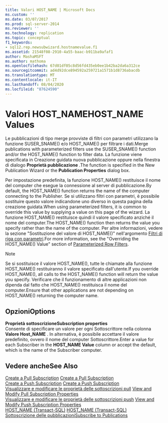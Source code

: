 ```yaml
---
title: Valori HOST_NAME | Microsoft Docs
ms.custom: ''
ms.date: 03/07/2017
ms.prod: sql-server-2014
ms.reviewer: ''
ms.technology: replication
ms.topic: conceptual
f1_keywords:
- sql12.rep.newsubwizard.hostnamevalue.f1
ms.assetid: 21548f08-2910-4a55-baac-b911ba9afaf1
author: MashaMSFT
ms.author: mathoma
ms.openlocfilehash: 67d01df05c8d56fd435eb0ee1b42ba2da6a312ce
ms.sourcegitcommit: ad4d92dce894592a259721a1571b1d8736abacdb
ms.translationtype: MT
ms.contentlocale: it-IT
ms.lasthandoff: 08/04/2020
ms.locfileid: "87624590"
---
```

# <a name="host_name-values"></a><span data-ttu-id="8444c-102">Valori HOST_NAME</span><span class="sxs-lookup"><span data-stu-id="8444c-102">HOST_NAME Values</span></span>
  <span data-ttu-id="8444c-103">Le pubblicazioni di tipo merge provviste di filtri con parametri utilizzano la funzione SUSER_SNAME() e/o HOST_NAME() per filtrare i dati.</span><span class="sxs-lookup"><span data-stu-id="8444c-103">Merge publications with parameterized filters use the SUSER_SNAME() function and/or the HOST_NAME() function to filter data.</span></span> <span data-ttu-id="8444c-104">La funzione viene specificata in Creazione guidata nuova pubblicazione oppure nella finestra di dialogo **Proprietà pubblicazione** .</span><span class="sxs-lookup"><span data-stu-id="8444c-104">The function is specified in the New Publication Wizard or the **Publication Properties** dialog box.</span></span>  
  
 <span data-ttu-id="8444c-105">Per impostazione predefinita, la funzione HOST_NAME() restituisce il nome del computer che esegue la connessione al server di pubblicazione.</span><span class="sxs-lookup"><span data-stu-id="8444c-105">By default, the HOST_NAME() function returns the name of the computer connecting to the Publisher.</span></span> <span data-ttu-id="8444c-106">Se si utilizzano filtri con parametri, è possibile sostituire questo valore indicandone uno diverso in questa pagina della creazione guidata.</span><span class="sxs-lookup"><span data-stu-id="8444c-106">When using parameterized filters, it is common to override this value by supplying a value on this page of the wizard.</span></span> <span data-ttu-id="8444c-107">La funzione HOST_NAME() restituisce quindi il valore specificato anziché il nome del computer.</span><span class="sxs-lookup"><span data-stu-id="8444c-107">The HOST_NAME() function then returns the value you specify rather than the name of the computer.</span></span> <span data-ttu-id="8444c-108">Per altre informazioni, vedere la sezione "Sostituzione del valore di HOST_NAME()" nell'argomento [Filtri di riga con parametri](merge/parameterized-filters-parameterized-row-filters.md).</span><span class="sxs-lookup"><span data-stu-id="8444c-108">For more information, see the "Overriding the HOST_NAME() Value" section of [Parameterized Row Filters](merge/parameterized-filters-parameterized-row-filters.md).</span></span>  
  
> [!NOTE]  
>  <span data-ttu-id="8444c-109">Se si sostituisce il valore HOST_NAME(), tutte le chiamate alla funzione HOST_NAME() restituiranno il valore specificato dall'utente.</span><span class="sxs-lookup"><span data-stu-id="8444c-109">If you override HOST_NAME(), all calls to the HOST_NAME() function will return the value you specify.</span></span> <span data-ttu-id="8444c-110">Verificare che il funzionamento di altre applicazioni non dipenda dal fatto che HOST_NAME() restituisca il nome del computer.</span><span class="sxs-lookup"><span data-stu-id="8444c-110">Ensure that other applications are not depending on HOST_NAME() returning the computer name.</span></span>  
  
## <a name="options"></a><span data-ttu-id="8444c-111">Opzioni</span><span class="sxs-lookup"><span data-stu-id="8444c-111">Options</span></span>  
 <span data-ttu-id="8444c-112">**Proprietà sottoscrizione**</span><span class="sxs-lookup"><span data-stu-id="8444c-112">**Subscription properties**</span></span>  
 <span data-ttu-id="8444c-113">Consente di specificare un valore per ogni Sottoscrittore nella colonna **Valore Host_NAME** . In alternativa, è possibile accettare il valore predefinito, ovvero il nome del computer Sottoscrittore.</span><span class="sxs-lookup"><span data-stu-id="8444c-113">Enter a value for each Subscriber in the **HOST_NAME Value** column or accept the default, which is the name of the Subscriber computer.</span></span>  
  
## <a name="see-also"></a><span data-ttu-id="8444c-114">Vedere anche</span><span class="sxs-lookup"><span data-stu-id="8444c-114">See Also</span></span>  
 <span data-ttu-id="8444c-115">[Create a Pull Subscription](create-a-pull-subscription.md) </span><span class="sxs-lookup"><span data-stu-id="8444c-115">[Create a Pull Subscription](create-a-pull-subscription.md) </span></span>  
 <span data-ttu-id="8444c-116">[Create a Push Subscription](create-a-push-subscription.md) </span><span class="sxs-lookup"><span data-stu-id="8444c-116">[Create a Push Subscription](create-a-push-subscription.md) </span></span>  
 <span data-ttu-id="8444c-117">[Visualizzare e modificare le proprietà delle sottoscrizioni pull](view-and-modify-pull-subscription-properties.md) </span><span class="sxs-lookup"><span data-stu-id="8444c-117">[View and Modify Pull Subscription Properties](view-and-modify-pull-subscription-properties.md) </span></span>  
 <span data-ttu-id="8444c-118">[Visualizzare e modificare le proprietà delle sottoscrizioni push](view-and-modify-push-subscription-properties.md) </span><span class="sxs-lookup"><span data-stu-id="8444c-118">[View and Modify Push Subscription Properties](view-and-modify-push-subscription-properties.md) </span></span>  
 <span data-ttu-id="8444c-119">[HOST_NAME &#40;Transact-SQL&#41;](/sql/t-sql/functions/host-name-transact-sql) </span><span class="sxs-lookup"><span data-stu-id="8444c-119">[HOST_NAME &#40;Transact-SQL&#41;](/sql/t-sql/functions/host-name-transact-sql) </span></span>  
 [<span data-ttu-id="8444c-120">Sottoscrizione delle pubblicazioni</span><span class="sxs-lookup"><span data-stu-id="8444c-120">Subscribe to Publications</span></span>](subscribe-to-publications.md)  
  
  
